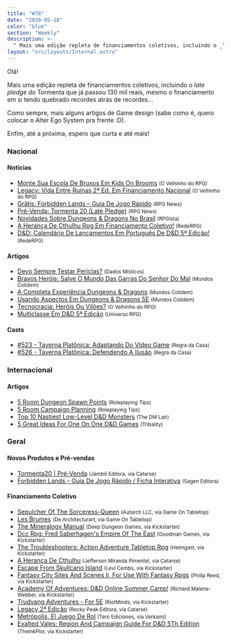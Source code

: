 ```yaml
---
title: "#78"
date: "2020-05-18"
color: "blue"
section: "Weekly"
description: >-
  " Mais uma edição repleta de financiamentos coletivos, incluindo o _late pledge_ do Tormenta que já passou 130 mil reais, mesmo o financiamento em si tendo quebrado recordes atrás de recordes..."
layout: "src/layouts/Internal.astro"
---
```


Olá!

Mais uma edição repleta de financiamentos coletivos, incluindo o _late pledge_ do Tormenta que já passou 130 mil reais, mesmo o financiamento em si tendo quebrado recordes atrás de recordes...

Como sempre, mais alguns artigos de Game design (sabe como é, quero colocar o Alter Ego System pra frente :D).

Enfim, até a próxima, espero que curta e até mais!

### Nacional

#### Notícias

- [Monte Sua Escola De Bruxos Em Kids On Brooms] <small>(O Velhinho do RPG)</small>
- [Legacy: Vida Entre Ruínas 2ª Ed. Em Financiamento Nacional] <small>(O Velhinho do RPG)</small>
- [Grátis: Forbidden Lands – Guia De Jogo Rápido] <small>(RPG News)</small>
- [Pré-Venda: Tormenta 20 (Late Pledge)] <small>(RPG News)</small>
- [Novidades Sobre Dungeons &amp; Dragons No Brasil] <small>(RPGista)</small>
- [A Herança De Cthulhu Rpg Em Financiamento Coletivo!] <small>(RedeRPG)</small>
- [D&amp;D: Calendário De Lançamentos Em Português De D&amp;D 5ª Edição!] <small>(RedeRPG)</small>

#### Artigos

- [Devo Sempre Testar Perícias?] <small>(Dados Místicos)</small>
- [Bravos Heróis: Salve O Mundo Das Garras Do Senhor Do Mal] <small>(Mundos Colidem)</small>
- [A Completa Experiência Dungeons &amp; Dragons] <small>(Mundos Colidem)</small>
- [Usando Aspectos Em Dungeons &amp; Dragons 5E] <small>(Mundos Colidem)</small>
- [Tecnocracia: Heróis Ou Vilões?] <small>(O Velhinho do RPG)</small>
- [Multiclasse Em D&amp;D 5ª Edição] <small>(Universo RPG)</small>

#### Casts

- [#523 - Taverna Platônica: Adaptando Do Vídeo Game] <small>(Regra da Casa)</small>
- [#526 - Taverna Platônica: Defendendo A Ilusão] <small>(Regra da Casa)</small>

### Internacional

#### Artigos

- [5 Room Dungeon Spawn Points] <small>(Roleplaying Tips)</small>
- [5 Room Campaign Planning] <small>(Roleplaying Tips)</small>
- [Top 10 Nastiest Low-Level D&amp;D Monsters] <small>(The DM Lair)</small>
- [5 Great Ideas For One On One D&amp;D Games] <small>(Tribality)</small>

### Geral

#### Novos Produtos e Pré-vendas

- [Tormenta20 | Pré-Venda] <small>(Jambô Editora, via Catarse)</small>
- [Forbidden Lands – Guia De Jogo Rápido / Ficha Interativa] <small>(Sagen Editora)</small>

#### Financiamento Coletivo

- [Sepulcher Of The Sorceress-Queen] <small>(Autarch LLC, via Game On Tabletop)</small>
- [Les Brumes] <small>(De Architecturart, via Game On Tabletop)</small>
- [The Mineralogy Manual] <small>(Deep Dungeon Games, via Kickstarter)</small>
- [Dcc Rpg: Fred Saberhagen&#039;s Empire Of The East] <small>(Goodman Games, via Kickstarter)</small>
- [The Troubleshooters: Action Adventure Tabletop Rpg] <small>(Helmgast, via Kickstarter)</small>
- [A Herança De Cthulhu] <small>(Jefferson Miranda Pimentel, via Catarse)</small>
- [Escape From Skullcano Island] <small>(Levi Combs, via Kickstarter)</small>
- [Fantasy City Sites And Scenes Ii, For Use With Fantasy Rpgs] <small>(Philip Reed, via Kickstarter)</small>
- [Academy Of Adventures: D&amp;D Online Summer Camp!] <small>(Richard Malena-Webber, via Kickstarter)</small>
- [Trudvang Adventures - For 5E] <small>(RiotMinds, via Kickstarter)</small>
- [Legacy 2ª Edição] <small>(Rocky Peak Editora, via Catarse)</small>
- [Metrópolis, El Juego De Rol] <small>(Tero Ediciones, via Verkami)</small>
- [Exalted Vales: Region And Campaign Guide For D&amp;D 5Th Edition] <small>(TheInkPlor, via Kickstarter)</small>

[les brumes]: https://www.gameontabletop.com/cf354/les-brumes.html
[metrópolis, el juego de rol]: https://www.verkami.com/projects/26150-metropolis-el-juego-de-rol
[sepulcher of the sorceress-queen]: https://www.gameontabletop.com/cf359/sepulcher-of-the-sorceress-queen.html
[escape from skullcano island]: https://www.kickstarter.com/projects/planetxgames/escape-from-skullcano-island
[exalted vales: region and campaign guide for d&amp;d 5th edition]: https://www.kickstarter.com/projects/exaltedvales/exalted-vales-region-guide-and-campaign-for-5th-edition
[dcc rpg: fred saberhagen&#039;s empire of the east]: https://www.kickstarter.com/projects/1409961192/dcc-rpg-fred-saberhagens-empire-of-the-east
[the mineralogy manual]: https://www.kickstarter.com/projects/deepdungeongames/the-mineralogy-manual
[trudvang adventures - for 5e]: https://www.kickstarter.com/projects/riotminds/trudvang-adventures-for-5e
[the troubleshooters: action adventure tabletop rpg]: https://www.kickstarter.com/projects/helmgast/the-troubleshooters-action-adventure-tabletop-rpg
[bravos heróis: salve o mundo das garras do senhor do mal]: https://www.mundoscolidem.com.br/bravos-herois/
[monte sua escola de bruxos em kids on brooms]: https://ovelhinhodorpg.wordpress.com/2020/05/11/monte-sua-escola-de-bruxos-em-kids-on-brooms/
[#523 - taverna platônica: adaptando do vídeo game]: https://regradacasa.podbean.com/e/523-taverna-platonica-adaptando-do-video-game/
[top 10 nastiest low-level d&amp;d monsters]: https://www.thedmlair.com/2020/05/12/top-10-nastiest-low-level-dd-monsters/
[legacy: vida entre ruínas 2ª ed. em financiamento nacional]: https://ovelhinhodorpg.wordpress.com/2020/05/12/legacy-vida-entre-ruinas-2a-ed-em-financiamento-nacional/
[legacy 2ª edição]: https://www.catarse.me/legacy2e
[fantasy city sites and scenes ii, for use with fantasy rpgs]: https://www.kickstarter.com/projects/philipreed/fantasy-city-sites-and-scenes-ii-for-use-with-fantasy-rpgs
[academy of adventures: d&amp;d online summer camp!]: https://www.kickstarter.com/projects/rmalena/academy-of-adventure
[a herança de cthulhu rpg em financiamento coletivo!]: https://www.rederpg.com.br/2020/05/12/a-heranca-de-cthulhu-rpg-em-financiamento-coletivo/
[a herança de cthulhu]: https://www.catarse.me/a_heranca_de_cthulhu_58de
[5 great ideas for one on one d&amp;d games]: https://www.tribality.com/2020/05/13/5-great-ideas-for-one-on-one-dd-games/
[a completa experiência dungeons &amp; dragons]: https://www.mundoscolidem.com.br/a-completa-experiencia-dungeons-dragons/
[grátis: forbidden lands – guia de jogo rápido]: https://newsrpg.wordpress.com/2020/05/14/gratis-forbidden-lands-guia-de-jogo-rapido/
[forbidden lands – guia de jogo rápido / ficha interativa]: https://sageneditora.com.br/produto/guia_de_jogo_rapido_fl_ptbr
[5 room dungeon spawn points]: https://www.roleplayingtips.com/campaigns/5-room-dungeon-spawn-points/
[5 room campaign planning]: https://www.roleplayingtips.com/campaigns/5-room-campaign-planning/
[d&amp;d: calendário de lançamentos em português de d&amp;d 5ª edição!]: https://www.rederpg.com.br/2020/05/14/dd-calendario-de-lancamentos-em-portugues-de-dd-5a-edicao/
[tecnocracia: heróis ou vilões?]: https://ovelhinhodorpg.wordpress.com/2020/05/14/tecnocracia-herois-ou-viloes/
[#526 - taverna platônica: defendendo a ilusão]: https://regradacasa.podbean.com/e/526-taverna-platonica-defendendo-a-ilusao/
[novidades sobre dungeons &amp; dragons no brasil]: https://rpgista.com.br/2020/05/14/novidades-sobre-dungeons-dragons-no-brasil/
[usando aspectos em dungeons &amp; dragons 5e]: https://www.mundoscolidem.com.br/aspectos-dd-5e/
[multiclasse em d&amp;d 5ª edição]: https://universorpg.com/espada-e-magia/dicas/multiclasse-em-dd-5a-edicao/
[pré-venda: tormenta 20 (late pledge)]: https://newsrpg.wordpress.com/2020/05/16/pre-venda-tormenta-20/
[tormenta20 | pré-venda]: https://www.catarse.me/pt/tormenta20pre
[devo sempre testar perícias?]: https://dadosmisticos.com/2020/05/16/devo-sempre-testar-pericias/
